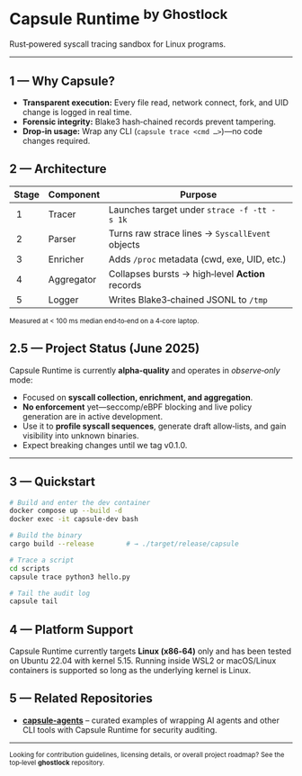 # Capsule Runtime <sup>by Ghostlock</sup>

Rust‑powered syscall tracing sandbox for Linux programs.

---

## 1 — Why Capsule?

- **Transparent execution:** Every file read, network connect, fork, and UID change is logged in real time.
- **Forensic integrity:** Blake3 hash‑chained records prevent tampering.
- **Drop‑in usage:** Wrap any CLI (`capsule trace <cmd …>`)—no code changes required.

## 2 — Architecture

| Stage | Component  | Purpose                                          |
| ----- | ---------- | ------------------------------------------------ |
|  1    | Tracer     | Launches target under `strace -f -tt -s 1k`      |
|  2    | Parser     | Turns raw strace lines → `SyscallEvent` objects  |
|  3    | Enricher   | Adds `/proc` metadata (cwd, exe, UID, etc.)      |
|  4    | Aggregator | Collapses bursts → high‑level **Action** records |
|  5    | Logger     | Writes Blake3‑chained JSONL to `/tmp`            |

<sub>Measured at < 100 ms median end‑to‑end on a 4‑core laptop.</sub>

## 2.5 — Project Status (June 2025)

Capsule Runtime is currently **alpha‑quality** and operates in _observe‑only_ mode:

- Focused on **syscall collection, enrichment, and aggregation**.
- **No enforcement** yet—seccomp/eBPF blocking and live policy generation are in active development.
- Use it to **profile syscall sequences**, generate draft allow‑lists, and gain visibility into unknown binaries.
- Expect breaking changes until we tag v0.1.0.

---

## 3 — Quickstart

```bash
# Build and enter the dev container
docker compose up --build -d
docker exec -it capsule-dev bash

# Build the binary
cargo build --release        # → ./target/release/capsule

# Trace a script
cd scripts
capsule trace python3 hello.py

# Tail the audit log
capsule tail
```

## 4 — Platform Support

Capsule Runtime currently targets **Linux (x86‑64)** only and has been tested on Ubuntu 22.04 with kernel 5.15. Running inside WSL2 or macOS/Linux containers is supported so long as the underlying kernel is Linux.

## 5 — Related Repositories

- **[capsule-agents](https://github.com/ghostlock/capsule-agents)** – curated examples of wrapping AI agents and other CLI tools with Capsule Runtime for security auditing.

---

<sub>Looking for contribution guidelines, licensing details, or overall project roadmap? See the top‑level **ghostlock** repository.</sub>
